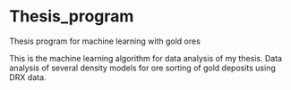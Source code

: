# Thesis_program
Thesis program for machine learning with gold ores

This is the machine learning algorithm for data analysis of my thesis. 
Data analysis of several density models for ore sorting of gold deposits using DRX data. 